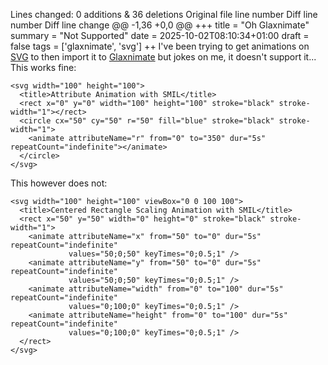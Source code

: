 Lines changed: 0 additions & 36 deletions
Original file line number	Diff line number	Diff line change
@@ -1,36 +0,0 @@
+++
title = "Oh Glaxnimate"
summary = "Not Supported"
date = 2025-10-02T08:10:34+01:00
draft = false
tags = ['glaxnimate', 'svg']
++
I've been trying to get animations on [SVG](https://en.wikipedia.org/wiki/SVG) to then import it to [Glaxnimate](https://glaxnimate.org/) but jokes on me, it doesn't support it...
This works fine:
```
<svg width="100" height="100">
  <title>Attribute Animation with SMIL</title>
  <rect x="0" y="0" width="100" height="100" stroke="black" stroke-width="1"></rect>
  <circle cx="50" cy="50" r="50" fill="blue" stroke="black" stroke-width="1">
    <animate attributeName="r" from="0" to="350" dur="5s" repeatCount="indefinite"></animate>
  </circle>
</svg>
```
This however does not:
```
<svg width="100" height="100" viewBox="0 0 100 100">
  <title>Centered Rectangle Scaling Animation with SMIL</title>
  <rect x="50" y="50" width="0" height="0" stroke="black" stroke-width="1">
    <animate attributeName="x" from="50" to="0" dur="5s" repeatCount="indefinite" 
             values="50;0;50" keyTimes="0;0.5;1" />
    <animate attributeName="y" from="50" to="0" dur="5s" repeatCount="indefinite" 
             values="50;0;50" keyTimes="0;0.5;1" />
    <animate attributeName="width" from="0" to="100" dur="5s" repeatCount="indefinite" 
             values="0;100;0" keyTimes="0;0.5;1" />
    <animate attributeName="height" from="0" to="100" dur="5s" repeatCount="indefinite" 
             values="0;100;0" keyTimes="0;0.5;1" />
  </rect>
</svg>
```
